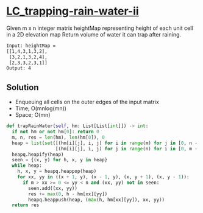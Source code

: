 # [LC_trapping-rain-water-ii](https://leetcode.com/problems/trapping-rain-water-ii)

Given m x n integer matrix heightMap representing height of each unit cell in a 2D elevation map
Return volume of water it can trap after raining.

```txt
Input: heightMap =
[[1,4,3,1,3,2],
 [3,2,1,3,2,4],
 [2,3,3,2,3,1]]
Output: 4
```

## Solution

* Enqueuing all cells on the outer edges of the input matrix
* Time; O(mnlog(mn))
* Space; O(mn)

```py
def trapRainWater(self, hm: List[List[int]]) -> int:
  if not hm or not hm[0]: return 0
  m, n, res = len(hm), len(hm[0]), 0
  heap = list(set([(hm[i][j], i, j) for i in range(m) for j in [0, n - 1]] +
                  [(hm[i][j], i, j) for j in range(n) for i in [0, m - 1]]))
  heapq.heapify(heap)
  seen = {(x, y) for h, x, y in heap}
  while heap:
    h, x, y = heapq.heappop(heap)
    for xx, yy in ((x + 1, y), (x - 1, y), (x, y + 1), (x, y - 1)):
      if m > xx >= 0 <= yy < n and (xx, yy) not in seen:
        seen.add((xx, yy))
        res += max(0, h - hm[xx][yy])
        heapq.heappush(heap, (max(h, hm[xx][yy]), xx, yy))
  return res
```
